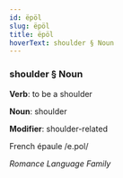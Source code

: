 ```yaml
---
id: ëpöl
slug: ëpöl
title: ëpöl
hoverText: shoulder § Noun
---
```


### shoulder § Noun

**Verb**: to be a shoulder

**Noun**: shoulder

**Modifier**: shoulder-related

French épaule /e.pol/

*Romance Language Family*